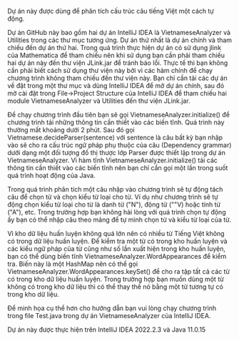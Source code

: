 Dự án này được dùng để phân tích cấu trúc câu tiếng Việt một cách tự động.

Dự án GitHub này bao gồm hai dự án IntelliJ IDEA là VietnameseAnalyzer và Utilities trong các thư mục tương ứng. Dự án thứ nhất là dự án chính và tham chiếu đến dự án thứ hai. Trong quá trình thực hiện dự án có sử dụng jlink của Mathematica để tham chiếu nên khi sử dụng bạn cần phải tham chiếu hai dự án này đến thư viện JLink.jar để tránh báo lỗi. Thực tế thì bạn không cần phải biết cách sử dụng thư viện này bởi vì các hàm chính để chạy chương trình không tham chiếu đến thư viện này. Bạn chỉ cần tải các dự án về đặt trong một thư mục và dùng IntelliJ IDEA để mở dự án chính, sau đó mở cài đặt trong File->Project Structure của IntelliJ IDEA để tham chiếu hai module VietnameseAnalyzer và Utilities đến thư viện JLink.jar.

Để chạy chương trình đầu tiên bạn sẽ gọi VietnameseAnalyzer.initialize() để chương trình tải những thông tin cần thiết vào các biến tĩnh. Quá trình này thường mất khoảng dưới 2 phút. Sau đó gọi Vietnamese.decideParser(sentence) với sentence là câu bất kỳ bạn nhập vào sẽ cho ra cấu trúc ngữ pháp phụ thuộc của câu (Dependency grammar) dưới dạng một đối tượng đồ thị thược lớp Parser được thiết lập trong dự án VietnameseAnalyzer. Vì hàm tĩnh VietnameseAnalyzer.initialize() tải các thông tin cần thiết vào các biến tĩnh nên bạn chỉ cần gọi một lần trong suốt quá trình hoạt động của Java. 

Trong quá trình phân tích một câu nhập vào chương trình sẽ tự động tách câu để chọn từ và chọn kiểu từ loại cho từ. Ví dụ như chương trình sẽ tự động chọn kiểu từ loại cho từ là danh từ ("N"), động từ (""V) hoặc tính từ ("A"), etc. Trong trường hợp bạn không hài lòng với quá trình chọn tự động ấy bạn có thể nhập câu theo mảng để tự mình chọn từ và kiểu từ loại của từ. 

Vì kho dữ liệu huấn luyện không quá lớn nên có nhiều từ Tiếng Việt không có trong dữ liệu huấn luyện. Để kiểm tra một từ có trong kho huấn luyện và các kiểu ngữ pháp của từ cũng như số lần xuất hiện trong kho huấn luyện, bạn có thể dùng biến tĩnh VietnameseAnalyzer.WordAppearances để kiểm tra. Biến này là một HashMap nên có thể gọi VietnameseAnalyzer.WordAppearances.keySet() để cho ra tập tất cả các từ có trong kho dữ liệu huấn luyện. Trong trường hợp bạn muốn dùng một từ không có trong kho dữ liệu thì có thể thay thế nó bằng một từ tương tự có trong kho dữ liệu. 

Để minh họa cụ thể hơn cho hướng dẫn bạn vui lòng chạy chương trình trong file Test.java trong dự án VietnameseAnalyzer của IntelliJ IDEA.

Dự án này được thực hiện trên IntelliJ IDEA 2022.2.3 và Java 11.0.15
